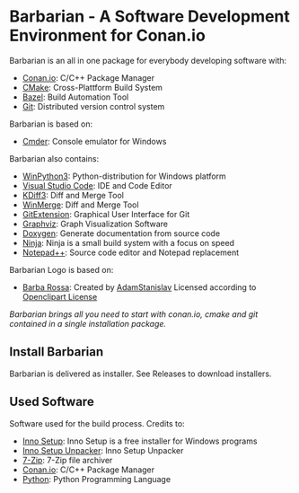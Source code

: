 # Barbarian - A Software Development Environment for Conan.io

Barbarian is an all in one package for everybody developing software with:
* [Conan.io](https://conan.io): C/C++ Package Manager
* [CMake](https://cmake.org): Cross-Plattform Build System
* [Bazel](https://bazel.build): Build Automation Tool
* [Git](https://git-scm.com): Distributed version control system

Barbarian is based on:
* [Cmder](http://cmder.net/): Console emulator for Windows

Barbarian also contains:
* [WinPython3](https://winpython.github.io): Python-distribution for Windows platform
* [Visual Studio Code](https://code.visualstudio.com): IDE and Code Editor
* [KDiff3](http://kdiff3.sourceforge.net): Diff and Merge Tool
* [WinMerge](http://winmerge.org): Diff and Merge Tool
* [GitExtension](http://gitextensions.github.io): Graphical User Interface for Git
* [Graphviz](https://www.graphviz.org): Graph Visualization Software
* [Doxygen](http://www.doxygen.nl): Generate documentation from source code
* [Ninja](https://ninja-build.org): Ninja is a small build system with a focus on speed
* [Notepad++](https://notepad-plus-plus.org): Source code editor and Notepad replacement

Barbarian Logo is based on:
* [Barba Rossa](https://openclipart.org/detail/299925/barba-rossa): 
  Created by [AdamStanislav](https://openclipart.org/user-detail/AdamStanislav)
  Licensed according to [Openclipart License](https://openclipart.org/share)

*Barbarian brings all you need to start with conan.io, cmake and git contained in a single installation package.*

## Install Barbarian

Barbarian is delivered as installer. See Releases to download installers.

## Used Software 

Software used for the build process. Credits to:

* [Inno Setup](http://www.jrsoftware.org/isinfo.php): Inno Setup is a free installer for Windows programs
* [Inno Setup Unpacker](http://innounp.sourceforge.net/): Inno Setup Unpacker
* [7-Zip](https://www.7-zip.org/): 7-Zip file archiver
* [Conan.io](https:://conan.io): C/C++ Package Manager
* [Python](https://www.python.org): Python Programming Language
